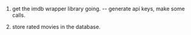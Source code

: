 1. get the imdb wrapper library going.
-- generate api keys, make some calls.

2. store rated movies in the database.
